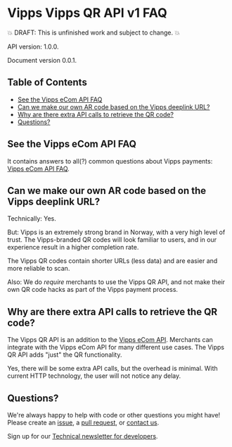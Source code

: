 # Vipps Vipps QR API v1 FAQ

💥 DRAFT: This is unfinished work and subject to change. 💥

API version: 1.0.0.

Document version 0.0.1.

## Table of Contents

* [See the Vipps eCom API FAQ](#see-the-vipps-ecom-api-faq)
* [Can we make our own AR code based on the Vipps deeplink URL?](#can-we-make-our-own-ar-code-based-on-the-vipps-deeplink-url)
* [Why are there extra API calls to retrieve the QR code?](#why-are-there-extra-api-calls-to-retrieve-the-qr-code)
* [Questions?](#questions)

## See the Vipps eCom API FAQ

It contains answers to all(?) common questions about Vipps payments:
[Vipps eCom API FAQ](https://github.com/vippsas/vipps-ecom-api/blob/master/vipps-ecom-api-faq.md).

## Can we make our own AR code based on the Vipps deeplink URL?

Technically: Yes.

But: Vipps is an extremely strong brand in Norway, with a very high level of
trust. The Vipps-branded QR codes will look familiar to users, and in our
experience result in a higher completion rate.

The Vipps QR codes contain shorter URLs (less data) and are easier
and more reliable to scan.

Also: We do _require_ merchants to use the Vipps QR API, and not make their
own QR code hacks as part of the Vipps payment process.

## Why are there extra API calls to retrieve the QR code?

The Vipps QR API is an addition to the
[Vipps eCom API](https://github.com/vippsas/vipps-ecom-api).
Merchants can integrate with the Vipps eCom API for many different use cases.
The Vipps QR API adds "just" the QR functionality.

Yes, there will be some extra API calls, but the overhead is minimal.
With current HTTP technology, the user will not notice any delay.

## Questions?

We're always happy to help with code or other questions you might have!
Please create an [issue](https://github.com/vippsas/vipps-qr-api/issues),
a [pull request](https://github.com/vippsas/vipps-qr-api/pulls),
or [contact us](https://github.com/vippsas/vipps-developers/blob/master/contact.md).

Sign up for our [Technical newsletter for developers](https://github.com/vippsas/vipps-developers/tree/master/newsletters).
